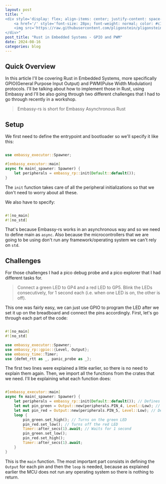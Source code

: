 ```yaml
---
layout: post
title: "
<div style='display: flex; align-items: center; justify-content: space-between;'>
    <a href='/' style='font-size: 28px; font-weight: normal; color: #c1c1c1; text-decoration: none; margin-top: -50px;'>Home</a>
    <img src='https://raw.githubusercontent.com/pligonstein/pligonstein.github.io/main/images/logo.gif' alt='Logo' style='height: 48px; width: 48px; border-radius: 50%; object-fit: cover; margin-top: -50px;'>
</div>"
post_title: "Rust in Embedded Systems - GPIO and PWM"
date: 2024-08-16
categories: blog
---
```


## Quick Overview

In this article I'll be covering Rust in Embedded Systems, more specifically GPIO(General Purpose Input Output) and PWM(Pulse Width Modulation) protocols. I'll be talking about how to implement those in Rust, using Embassy and I'll be also going through two different challenges that I had to go through recently in a workshop.

> Embassy-rs is short for Embassy Asynchronous Rust

## Setup

We first need to define the entrypoint and bootloader so we'll specify it like this:

```rust

use embassy_executor::Spawner;

#[embassy_executor::main]
async fn main(_spawner: Spawner) {
    let peripherals = embassy_rp::init(Default::default());
}
```

The `init` function takes care of all the peripheral initializations so that we don't need to worry about all these.

We also have to specify:

```rust

#![no_main]
#![no_std]
```

That's because Embassy-rs works in an asynchronous way and so we need to define main as `async`. Also because the microcontrollers that we are going to be using don't run any framework/operating system we can't rely on `std`.

## Challenges

For those challenges I had a pico debug probe and a pico explorer that I had different tasks for.

> Connect a green LED to GP4 and a red LED to GP5. Blink the LEDs consecutively, for 1 second each (i.e. when one LED is on, the other is off).

This one was fairly easy, we can just use GPIO to program the LED after we set it up on the breadboard and connect the pins accordingly. First, let's go through each part of the code:

```rust

#![no_main]
#![no_std]

use embassy_executor::Spawner;
use embassy_rp::gpio::{Level, Output};
use embassy_time::Timer;
use {defmt_rtt as _, panic_probe as _};
```

The first two lines were explained a little earlier, so there is no need to explain them again. Then, we import all the functions from the crates that we need. I'll be explaining what each function does:

```rust

#[embassy_executor::main]
async fn main(_spawner: Spawner) {
    let peripherals = embassy_rp::init(Default::default()); // Defines the peripherals
    let mut pin_green = Output::new(peripherals.PIN_4, Level::Low); // Defines the green LED and sets it to low
    let mut pin_red = Output::new(peripherals.PIN_5, Level::Low); // Defines the red LED and sets it to low
    loop {
        pin_green.set_high(); // Turns on the green LED
        pin_red.set_low(); // Turns off the red LED
        Timer::after_secs(1).await; // Waits for 1 second
        pin_green.set_low();
        pin_red.set_high(); 
        Timer::after_secs(1).await;
    }
}
```

This is the `main` function. The most important part consists in defining the `Output` for each pin and then the `loop` is needed, because as explained earlier the MCU does not run any operating system so there is nothing to return.
